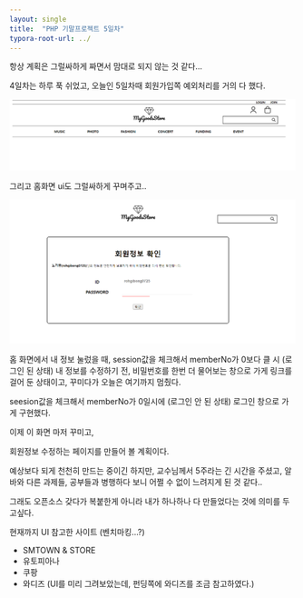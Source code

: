 ```yaml
---
layout: single
title:  "PHP 기말프로젝트 5일차"
typora-root-url: ../
---
```


항상 계획은 그럴싸하게 짜면서 맘대로 되지 않는 것 같다...

4일차는 하루 푹 쉬었고, 오늘인 5일차때 회원가입쪽 예외처리를 거의 다 했다.

![image-20230514181937219](/images/2023-05-14-record/image-20230514181937219.png)

그리고 홈화면 ui도 그럴싸하게 꾸며주고..

![image-20230514182040875](/images/2023-05-14-record/image-20230514182040875.png)

홈 화면에서 내 정보 눌렀을 때, session값을 체크해서 memberNo가 0보다 클 시 (로그인 된 상태) 내 정보를 수정하기 전, 비밀번호를 한번 더 물어보는 창으로 가게 링크를 걸어 둔 상태이고, 꾸미다가 오늘은 여기까지 멈췄다.

seesion값을 체크해서 memberNo가 0일시에 (로그인 안 된 상태) 로그인 창으로 가게 구현했다.

이제 이 화면 마저 꾸미고,

회원정보 수정하는 페이지를 만들어 볼 계획이다.

예상보다 되게 천천히 만드는 중이긴 하지만, 교수님께서 5주라는 긴 시간을 주셨고, 알바와 다른 과제들, 공부들과 병행하다 보니 어쩔 수 없이 느려지게 된 것 같다..

그래도 오픈소스 갖다가 복붙한게 아니라 내가 하나하나 다 만들었다는 것에 의미를 두고싶다.



현재까지 UI 참고한 사이트 (벤치마킹...?)

- SMTOWN & STORE
- 유토피아나
- 쿠팡
- 와디즈 (UI를 미리 그려보았는데, 펀딩쪽에 와디즈를 조금 참고하였다.)